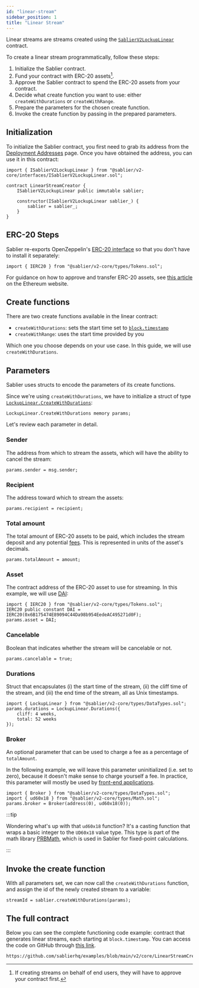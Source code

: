 ```yaml
---
id: "linear-stream"
sidebar_position: 1
title: "Linear Stream"
---
```


Linear streams are streams created using the
[`SablierV2LockupLinear`](/docs/contracts/v2/reference/core/contract.SablierV2LockupLinear.md) contract.

To create a linear stream programmatically, follow these steps:

1. Initialize the Sablier contract.
2. Fund your contract with ERC-20 assets[^1].
3. Approve the Sablier contract to spend the ERC-20 assets from your contract.
4. Decide what create function you want to use: either `createWithDurations` or `createWithRange`.
5. Prepare the parameters for the chosen create function.
6. Invoke the create function by passing in the prepared parameters.

## Initialization

To initialize the Sablier contract, you first need to grab its address from the
[Deployment Addresses](/docs/contracts/v2/02-addresses.md) page. Once you have obtained the address, you can use it in
this contract:

```solidity
import { ISablierV2LockupLinear } from "@sablier/v2-core/interfaces/ISablierV2LockupLinear.sol";

contract LinearStreamCreator {
    ISablierV2LockupLinear public immutable sablier;

    constructor(ISablierV2LockupLinear sablier_) {
        sablier = sablier_;
    }
}
```

## ERC-20 Steps

Sablier re-exports OpenZeppelin's
[ERC-20 interface](https://github.com/OpenZeppelin/openzeppelin-contracts/blob/release-v4.8/contracts/token/ERC20/IERC20.sol)
so that you don't have to install it separately:

```solidity
import { IERC20 } from "@sablier/v2-core/types/Tokens.sol";
```

For guidance on how to approve and transfer ERC-20 assets, see
[this article](https://ethereum.org/en/developers/docs/standards/tokens/erc-20/) on the Ethereum website.

## Create functions

There are two create functions available in the linear contract:

- `createWithDurations`: sets the start time set to
  [`block.timestamp`](https://docs.soliditylang.org/en/v0.8.19/cheatsheet.html#global-variables)
- `createWithRange`: uses the start time provided by you

Which one you choose depends on your use case. In this guide, we will use `createWithDurations`.

## Parameters

Sablier uses structs to encode the parameters of its create functions.

Since we're using `createWithDurations`, we have to initialize a struct of type
[`LockupLinear.CreateWithDurations`](/docs/contracts/v2/reference/core/types/library.LockupLinear.md):

```solidity
LockupLinear.CreateWithDurations memory params;
```

Let's review each parameter in detail.

### Sender

The address from which to stream the assets, which will have the ability to cancel the stream:

```solidity
params.sender = msg.sender;
```

### Recipient

The address toward which to stream the assets:

```solidity
params.recipient = recipient;
```

### Total amount

The total amount of ERC-20 assets to be paid, which includes the stream deposit and any potential
[fees](/docs/concepts/protocol/04-fees.mdx). This is represented in units of the asset's decimals.

```solidity
params.totalAmount = amount;
```

### Asset

The contract address of the ERC-20 asset to use for streaming. In this example, we will use
[DAI](https://makerdao.com/en/):

```solidity
import { IERC20 } from "@sablier/v2-core/types/Tokens.sol";
IERC20 public constant DAI = IERC20(0x6B175474E89094C44Da98b954EedeAC495271d0F);
params.asset = DAI;
```

### Cancelable

Boolean that indicates whether the stream will be cancelable or not.

```solidity
params.cancelable = true;
```

### Durations

Struct that encapsulates (i) the start time of the stream, (ii) the cliff time of the stream, and (iii) the end time of
the stream, all as Unix timestamps.

```solidity
import { LockupLinear } from "@sablier/v2-core/types/DataTypes.sol";
params.durations = LockupLinear.Durations({
    cliff: 4 weeks,
    total: 52 weeks
});
```

### Broker

An optional parameter that can be used to charge a fee as a percentage of `totalAmount`.

In the following example, we will leave this parameter uninitialized (i.e. set to zero), because it doesn't make sense
to charge yourself a fee. In practice, this parameter will mostly be used by
[front-end applications](/docs/contracts/v2/guides/05-frontend.md).

```solidity
import { Broker } from "@sablier/v2-core/types/DataTypes.sol";
import { ud60x18 } from "@sablier/v2-core/types/Math.sol";
params.broker = Broker(address(0), ud60x18(0));
```

:::tip

Wondering what's up with that `ud60x18` function? It's a casting function that wraps a basic integer to the `UD60x18`
value type. This type is part of the math library [PRBMath](https://github.com/PaulRBerg/prb-math), which is used in
Sablier for fixed-point calculations.

:::

## Invoke the create function

With all parameters set, we can now call the `createWithDurations` function, and assign the id of the newly created
stream to a variable:

```solidity
streamId = sablier.createWithDurations(params);
```

## The full contract

Below you can see the complete functioning code example: contract that generates linear streams, each starting at
`block.timestamp`. You can access the code on GitHub through
[this link](https://github.com/sablierhq/examples/blob/main/v2/core/LinearStreamCreator.sol).

```solidity reference title="Linear Stream Creator" showGithubLink
https://github.com/sablierhq/examples/blob/main/v2/core/LinearStreamCreator.sol
```

[^1]: If creating streams on behalf of end users, they will have to approve your contract first.
